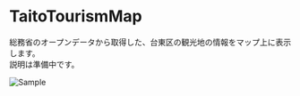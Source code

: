 # TaitoTourismMap
総務省のオープンデータから取得した、台東区の観光地の情報をマップ上に表示します。  
説明は準備中です。

![Sample](https://github.com/t-miyake/XamarinForms/blob/master/TaitoTourismMap/Images/iOS.gifs)